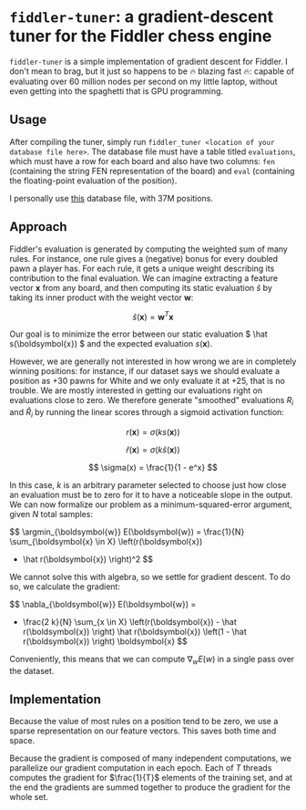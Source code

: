 # `fiddler-tuner`: a gradient-descent tuner for the Fiddler chess engine

`fiddler-tuner` is a simple implementation of gradient descent for Fiddler. I
don't mean to brag, but it just so happens to be 🔥 blazing fast 🔥: capable of
evaluating over 60 million nodes per second on my little laptop, without even
getting into the spaghetti that is GPU programming.

## Usage

After compiling the tuner, simply run `fiddler_tuner <location of your database
file here>`. The database file must have a table titled `evaluations`, which
must have a row for each board and also have two columns: `fen` (containing the
string FEN representation of the board) and `eval` (containing the
floating-point evaluation of the position).

I personally use [this](<https://storage.googleapis.com/chesspic/datasets/2021-07-31-lichess-evaluations-37MM.db.gz>)
database file, with 37M positions.

## Approach

Fiddler's evaluation is generated by computing the weighted sum of many rules.
For instance, one rule gives a (negative) bonus for every doubled pawn a player
has. For each rule, it gets a unique weight describing its contribution to the
final evaluation. We can imagine extracting a feature vector $\boldsymbol{x}$
from any board, and then computing its static evaluation $\hat s$ by taking its
inner product with the weight vector $\boldsymbol{w}$:

$$ \hat s(\boldsymbol{x}) = \boldsymbol{w}^T \boldsymbol{x} $$

Our goal is to minimize the error between our static evaluation
$ \hat s(\boldsymbol{x}) $ and the expected evaluation $s(\boldsymbol{x})$.

However, we are generally not interested in how wrong we are in completely
winning positions: for instance, if our dataset says we should evaluate a
position as +30 pawns for White and we only evaluate it at +25, that is no
trouble. We are mostly interested in getting our evaluations right on
evaluations close to zero. We therefore generate "smoothed" evaluations $R_i$
and $\hat R_i$ by running the linear scores through a sigmoid activation
function:

$$ r(\boldsymbol{x}) = \sigma(k s(\boldsymbol{x})) $$

$$ \hat r(\boldsymbol{x}) = \sigma (k \hat s(\boldsymbol{x})) $$

$$ \sigma(x) = \frac{1}{1 - e^x} $$

In this case, $k$ is an arbitrary parameter selected to choose just how close an
evaluation must be to zero for it to have a noticeable slope in the output. We
can now formalize our problem as a minimum-squared-error argument, given $N$
total samples:

$$
\argmin_{\boldsymbol{w}} E(\boldsymbol{w}) =
\frac{1}{N} \sum_{\boldsymbol{x} \in X} \left(r(\boldsymbol{x})
- \hat r(\boldsymbol{x}) \right)^2
$$

We cannot solve this with algebra, so we settle for gradient descent. To do so,
we calculate the gradient:

$$
\nabla_{\boldsymbol{w}} E(\boldsymbol{w}) =
- \frac{2 k}{N} \sum_{x \in X}
    \left(r(\boldsymbol{x}) - \hat r(\boldsymbol{x}) \right)
    \hat r(\boldsymbol{x})
    \left(1 - \hat r(\boldsymbol{x}) \right)
    \boldsymbol{x}
$$

Conveniently, this means that we can compute $\nabla_wE(w)$ in a single pass
over the dataset.

## Implementation

Because the value of most rules on a position tend to be zero, we use a sparse
representation on our feature vectors. This saves both time and space.

Because the gradient is composed of many independent computations, we
parallelize our gradient computation in each epoch. Each of $T$ threads computes
the gradient for $\frac{1}{T}$ elements of the training set, and at the end the
gradients are summed together to produce the gradient for the whole set.
